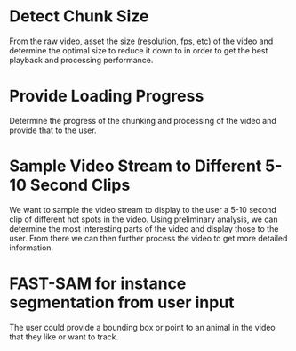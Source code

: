 # Detect Chunk Size

From the raw video, asset the size (resolution, fps, etc) of the video and
determine the optimal size to reduce it down to in order to get the best
playback and processing performance.

# Provide Loading Progress

Determine the progress of the chunking and processing of the video and provide
that to the user.

# Sample Video Stream to Different 5-10 Second Clips

We want to sample the video stream to display to the user a 5-10 second clip of
different hot spots in the video. Using preliminary analysis, we can determine
the most interesting parts of the video and display those to the user. From there
we can then further process the video to get more detailed information.

# FAST-SAM for instance segmentation from user input

The user could provide a bounding box or point to an
animal in the video that they like or want to track.